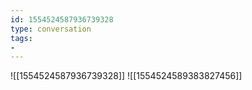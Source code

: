 ```yaml
---
id: 1554524587936739328
type: conversation
tags:
- 
---
```

![[1554524587936739328]]
![[1554524589383827456]]

